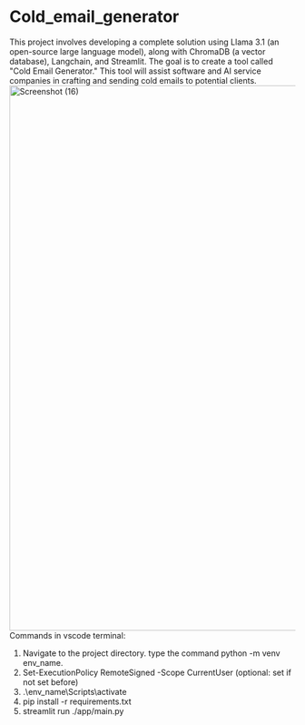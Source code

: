 # Cold_email_generator
This project involves developing a complete solution using Llama 3.1 (an open-source large language model), along with ChromaDB (a vector database), Langchain, and Streamlit. The goal is to create a tool called "Cold Email Generator." This tool will assist software and AI service companies in crafting and sending cold emails to potential clients.
<img width="959" alt="Screenshot (16)" src="https://github.com/user-attachments/assets/3d6506a5-997c-4b60-b7cb-1c1c3c6f0f55">
Commands in vscode terminal:
1. Navigate to the project directory. type the command python -m venv env_name.
2. Set-ExecutionPolicy RemoteSigned -Scope CurrentUser (optional: set if not set before)
3. .\env_name\Scripts\activate
4. pip install -r requirements.txt
5. streamlit run ./app/main.py


